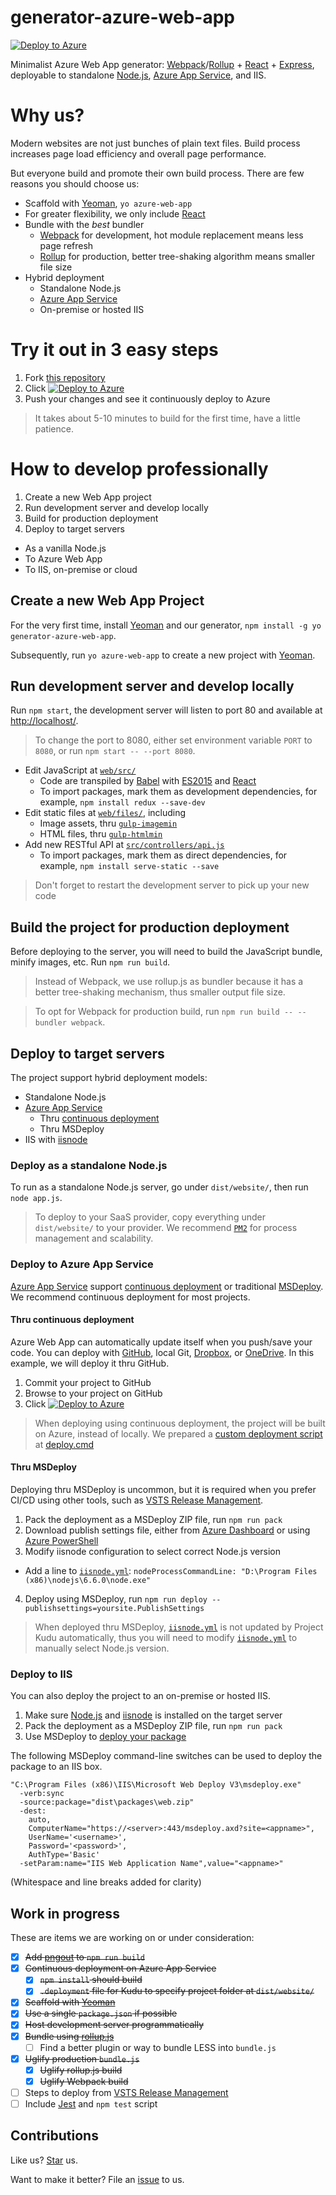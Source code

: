 # generator-azure-web-app

[![Deploy to Azure](http://azuredeploy.net/deploybutton.png)](https://azuredeploy.net/)

Minimalist Azure Web App generator: [Webpack](https://webpack.github.io/)/[Rollup](https://rollupjs.org/) + [React](https://facebook.github.io/react/) + [Express](https://expressjs.com/), deployable to standalone [Node.js](https://nodejs.org/), [Azure App Service](https://azure.microsoft.com/en-us/services/app-service/web/), and IIS.

# Why us?

Modern websites are not just bunches of plain text files. Build process increases page load efficiency and overall page performance.

But everyone build and promote their own build process. There are few reasons you should choose us:

* Scaffold with [Yeoman](https://yeoman.io/), `yo azure-web-app`
* For greater flexibility, we only include [React](https://facebook.github.io/react/)
* Bundle with the *best* bundler
  * [Webpack](https://webpack.github.io/) for development, hot module replacement means less page refresh
  * [Rollup](https://rollupjs.org/) for production, better tree-shaking algorithm means smaller file size
* Hybrid deployment
  * Standalone Node.js
  * [Azure App Service](https://azure.microsoft.com/en-us/services/app-service/web/)
  * On-premise or hosted IIS

# Try it out in 3 easy steps

1. Fork [this repository](https://github.com/candrholdings/generator-azure-web-app/)
2. Click [![Deploy to Azure](http://azuredeploy.net/deploybutton.png)](https://azuredeploy.net/)
3. Push your changes and see it continuously deploy to Azure

> It takes about 5-10 minutes to build for the first time, have a little patience.

# How to develop professionally

1. Create a new Web App project
2. Run development server and develop locally
3. Build for production deployment
4. Deploy to target servers
  * As a vanilla Node.js
  * To Azure Web App
  * To IIS, on-premise or cloud

## Create a new Web App Project

For the very first time, install [Yeoman](https://yeoman.io/) and our generator, `npm install -g yo generator-azure-web-app`.

Subsequently, run `yo azure-web-app` to create a new project with [Yeoman](https://yeoman.io/).

## Run development server and develop locally

Run `npm start`, the development server will listen to port 80 and available at [http://localhost/](http://localhost/).

> To change the port to 8080, either set environment variable `PORT` to `8080`, or run `npm start -- --port 8080`.

* Edit JavaScript at [`web/src/`](web/src/)
  * Code are transpiled by [Babel](https://babeljs.io/) with [ES2015](https://npmjs.com/package/babel-preset-es2015) and [React](https://npmjs.com/package/babel-preset-react)
  * To import packages, mark them as development dependencies, for example, `npm install redux --save-dev`
* Edit static files at [`web/files/`](web/files/), including
  * Image assets, thru [`gulp-imagemin`](https://npmjs.com/package/gulp-imagemin)
  * HTML files, thru [`gulp-htmlmin`](https://npmjs.com/package/gulp-htmlmin)
* Add new RESTful API at [`src/controllers/api.js`](src/controllers/api.js)
  * To import packages, mark them as direct dependencies, for example, `npm install serve-static --save`

> Don't forget to restart the development server to pick up your new code

## Build the project for production deployment

Before deploying to the server, you will need to build the JavaScript bundle, minify images, etc. Run `npm run build`.

> Instead of Webpack, we use rollup.js as bundler because it has a better tree-shaking mechanism, thus smaller output file size.

> To opt for Webpack for production build, run `npm run build -- --bundler webpack`.

## Deploy to target servers

The project support hybrid deployment models:

* Standalone Node.js
* [Azure App Service](https://azure.microsoft.com/en-us/services/app-service/web/)
  * Thru [continuous deployment](https://azure.microsoft.com/en-us/blog/using-app-service-web-apps-continuous-deployment-with-github-organizations/)
  * Thru MSDeploy
* IIS with [iisnode](https://github.com/tjanczuk/iisnode)

### Deploy as a standalone Node.js

To run as a standalone Node.js server, go under `dist/website/`, then run `node app.js`.

> To deploy to your SaaS provider, copy everything under `dist/website/` to your provider. We recommend [`PM2`](http://pm2.io/) for process management and scalability.

### Deploy to Azure App Service

[Azure App Service](https://azure.microsoft.com/en-us/services/app-service/web/) support [continuous deployment](https://azure.microsoft.com/en-us/blog/using-app-service-web-apps-continuous-deployment-with-github-organizations/) or traditional [MSDeploy](https://azure.microsoft.com/en-us/blog/simple-azure-websites-deployment/). We recommend continuous deployment for most projects.

#### Thru continuous deployment

Azure Web App can automatically update itself when you push/save your code. You can deploy with [GitHub](https://github.com/), local Git, [Dropbox](https://dropbox.com/), or [OneDrive](https://onedrive.com/). In this example, we will deploy it thru GitHub.

1. Commit your project to GitHub
2. Browse to your project on GitHub
3. Click [![Deploy to Azure](http://azuredeploy.net/deploybutton.png)](https://azuredeploy.net/)

> When deploying using continuous deployment, the project will be built on Azure, instead of locally. We prepared a [custom deployment script](https://github.com/projectkudu/kudu/wiki/Custom-Deployment-Script) at [deploy.cmd](deploy.cmd)

#### Thru MSDeploy

Deploying thru MSDeploy is uncommon, but it is required when you prefer CI/CD using other tools, such as [VSTS Release Management](https://www.visualstudio.com/en-us/features/release-management-vs.aspx).

1. Pack the deployment as a MSDeploy ZIP file, run `npm run pack`
2. Download publish settings file, either from [Azure Dashboard](https://portal.azure.com/) or using [Azure PowerShell](https://msdn.microsoft.com/en-us/library/dn385850(v=nav.70).aspx)
3. Modify iisnode configuration to select correct Node.js version
  * Add a line to [`iisnode.yml`](iisnode.yml): `nodeProcessCommandLine: "D:\Program Files (x86)\nodejs\6.6.0\node.exe"`
4. Deploy using MSDeploy, run `npm run deploy --publishsettings=yoursite.PublishSettings`

> When deployed thru MSDeploy, [`iisnode.yml`](iisnode.yml) is not updated by Project Kudu automatically, thus you will need to modify [`iisnode.yml`](iisnode.yml) to manually select Node.js version.

### Deploy to IIS

You can also deploy the project to an on-premise or hosted IIS.

1. Make sure [Node.js](https://nodejs.org/) and [iisnode](https://github.com/tjanczuk/iisnode) is installed on the target server
2. Pack the deployment as a MSDeploy ZIP file, run `npm run pack`
3. Use MSDeploy to [deploy your package](https://msdn.microsoft.com/en-us/library/dd465337(v=vs.110).aspx)

The following MSDeploy command-line switches can be used to deploy the package to an IIS box.

```
"C:\Program Files (x86)\IIS\Microsoft Web Deploy V3\msdeploy.exe"
  -verb:sync
  -source:package="dist\packages\web.zip"
  -dest:
    auto,
    ComputerName="https://<server>:443/msdeploy.axd?site=<appname>",
    UserName='<username>',
    Password='<password>',
    AuthType='Basic'
  -setParam:name="IIS Web Application Name",value="<appname>"
```

(Whitespace and line breaks added for clarity)

## Work in progress

These are items we are working on or under consideration:

* [x] ~~Add [pngout](http://www.advsys.net/ken/utils.htm) to `npm run build`~~
* [x] ~~Continuous deployment on Azure App Service~~
  * [x] ~~`npm install` should build~~
  * [x] ~~`.deployment` file for Kudu to specify project folder at `dist/website/`~~
* [x] ~~Scaffold with [Yeoman](http://yeoman.io/)~~
* [x] ~~Use a single `package.json` if possible~~
* [x] ~~Host development server programmatically~~
* [x] ~~Bundle using [rollup.js](http://rollupjs.org/)~~
  * [ ] Find a better plugin or way to bundle LESS into `bundle.js`
* [x] ~~Uglify production `bundle.js`~~
  * [x] ~~Uglify rollup.js build~~
  * [x] ~~Uglify Webpack build~~
* [ ] Steps to deploy from [VSTS Release Management](https://www.visualstudio.com/en-us/features/release-management-vs.aspx)
* [ ] Include [Jest](https://facebook.github.io/jest/) and `npm test` script

## Contributions

Like us? [Star](https://github.com/candrholdings/generator-azure-web-app/stargazers) us.

Want to make it better? File an [issue](https://github.com/candrholdings/generator-azure-web-app/issues) to us.
